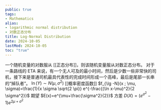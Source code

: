 ```yaml
---
public: true
tags:
- Mathematics
alias:
- logarithmic normal distribution
- 对数正态分布
title: Log-Normal Distribution
date: 2024-10-05
lastMod: 2024-10-05
toc: "true"
---
```


一个随机变量的对数服从 [[正态分布]]，则该随机变量服从对数正态分布。
对于一条路线的 ETA 来说，有一个无人可及的最小时间，然后是少数一些非常快的司机，接下来是普通司机最具代表性的完成时间形成一个高峰，最后是尾部一长串的“掉队者”。
$\ln (Y) \sim N\left(\mu, \sigma^2\right)$
[[概率密度函数]]
$f_{\lg -N}(x ; \mu, \sigma)=\frac{1}{x \sigma \sqrt{2 \pi}} e^{-\frac{(\ln x-\mu)^2}{2 \sigma^2}}$
期望
$E(x)=e^{\mu+\frac{\sigma^2}{2}}$
方差
$D(X)=\left(e^{\sigma^2}-1\right) e^{2 \mu+\sigma^2}$